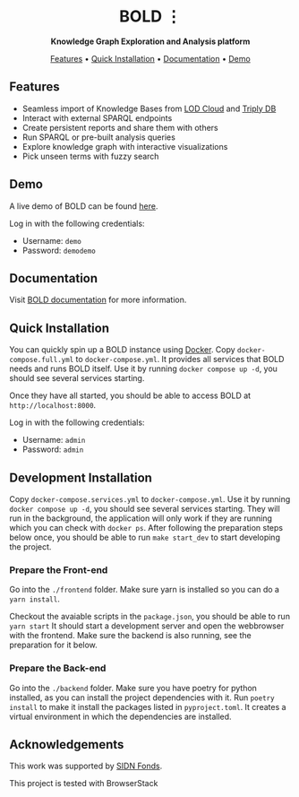 <!-- markdownlint-disable -->
<div id="top"></div>
<div align="center">
    <h1>BOLD ⋮</h1>
    <p>
        <b>Knowledge Graph Exploration and Analysis platform</b>
    </p>
</div>
<p align="center">
  <a href="#features">Features</a> •
  <a href="#quick-installation">Quick Installation</a> •
  <a href="https://egordm.github.io/BOLD/">Documentation</a> •
  <a href="#demo">Demo</a>
</p>
<!-- markdownlint-enable -->

## Features
* Seamless import of Knowledge Bases from [LOD Cloud](https://lod-cloud.net/) and [Triply DB](https://triplydb.com/)
* Interact with external SPARQL endpoints
* Create persistent reports and share them with others
* Run SPARQL or pre-built analysis queries
* Explore knowledge graph with interactive visualizations
* Pick unseen terms with fuzzy search

## Demo
A live demo of BOLD can be found [here](https://bold-demo.ml/).

Log in with the following credentials:
* Username: `demo`
* Password: `demodemo`

## Documentation
Visit [BOLD documentation](https://egordm.github.io/BOLD/) for more information.

## Quick Installation
You can quickly spin up a BOLD instance using [Docker](https://www.docker.com/).
Copy `docker-compose.full.yml` to `docker-compose.yml`.
It provides all services that BOLD needs and runs BOLD itself.
Use it by running `docker compose up -d`, you should see several services starting.

Once they have all started, you should be able to access BOLD at `http://localhost:8000`.

Log in with the following credentials:
* Username: `admin`
* Password: `admin`

## Development Installation
Copy `docker-compose.services.yml` to `docker-compose.yml`.
Use it by running `docker compose up -d`, you should see several services starting.
They will run in the background, the application will only work if they are running which you can check with `docker ps`.
After following the preparation steps below once, you should be able to run `make start_dev` to start developing the project.

### Prepare the Front-end
Go into the `./frontend` folder.
Make sure yarn is installed so you can do a `yarn install`.

Checkout the avaiable scripts in the `package.json`, you should be able to run `yarn start`
It should start a development server and open the webbrowser with the frontend.
Make sure the backend is also running, see the preparation for it below.

### Prepare the Back-end
Go into the `./backend` folder.
Make sure you have poetry for python installed, as you can install the project dependencies with it.
Run `poetry install` to make it install the packages listed in `pyproject.toml`.
It creates a virtual environment in which the dependencies are installed.

## Acknowledgements

This work was supported by [SIDN Fonds](https://www.sidnfonds.nl/).

This project is tested with BrowserStack
